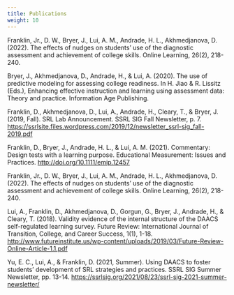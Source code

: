 ```yaml
---
title: Publications
weight: 10
---
```



Franklin, Jr., D. W., Bryer, J., Lui, A. M., Andrade, H. L., Akhmedjanova, D. (2022). The effects of nudges on students’ use of the diagnostic assessment and achievement of college skills. Online Learning, 26(2), 218-240. 

Bryer, J., Akhmedjanova, D., Andrade, H., & Lui, A. (2020). The use of predictive modeling for assessing college readiness. In H. Jiao & R. Lissitz (Eds.), Enhancing effective instruction and learning using assessment data: Theory and practice. Information Age Publishing.

Franklin, D., Akhmedjanova, D., Lui, A., Andrade, H., Cleary, T., & Bryer, J. (2019, Fall). SRL Lab Announcement. SSRL SIG Fall Newsletter, p. 7. https://ssrlsite.files.wordpress.com/2019/12/newsletter_ssrl-sig_fall-2019.pdf 

Franklin, D., Bryer, J., Andrade, H. L., & Lui, A. M. (2021). Commentary: Design tests with a learning purpose. Educational Measurement: Issues and Practices. http://doi.org/10.1111/emip.12457 

Franklin, Jr., D. W., Bryer, J., Lui, A. M., Andrade, H. L., Akhmedjanova, D. (2022). The effects of nudges on students’ use of the diagnostic assessment and achievement of college skills. Online Learning, 26(2), 218-240. 

Lui, A., Franklin, D., Akhmedjanova, D., Gorgun, G., Bryer, J., Andrade, H., & Cleary, T. (2018). Validity evidence of the internal structure of the DAACS self-regulated learning survey. Future Review: International Journal of Transition, College, and Career Success, 1(1), 1-18. http://www.futureinstitute.us/wp-content/uploads/2019/03/Future-Review-Online-Article-1.1.pdf

Yu, E. C., Lui, A., & Franklin, D. (2021, Summer). Using DAACS to foster students’ development of SRL strategies and practices. SSRL SIG Summer Newsletter, pp. 13-14. https://ssrlsig.org/2021/08/23/ssrl-sig-2021-summer-newsletter/ 


